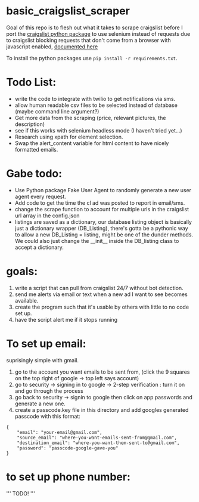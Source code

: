 # basic_craigslist_scraper

Goal of this repo is to flesh out what it takes to scrape craigslist before I port the [craigslist python package](https://github.com/juliomalegria/python-craigslist) to use selenium instead of requests due to craigslist blocking requests that don't come from a browser with javascript enabled, [documented here](https://github.com/juliomalegria/python-craigslist/issues/116)

To install the python packages use `pip install -r requirements.txt`.

# Todo List:
- write the code to integrate with twilio to get notifications via sms. 
- allow human readable csv files to be selected instead of database (maybe command line argument?)
- Get more data from the scraping (price, relevant pictures, the description)
- see if this works with selenium headless mode (I haven't tried yet...)
- Research using xpath for element selection.
- Swap the alert_content variable for html content to have nicely formatted emails.

# Gabe todo:
- Use Python package Fake User Agent to randomly generate a new user agent every request. 
- Add code to get the time the cl ad was posted to report in email/sms.
- change the scrape function to account for multiple urls in the craigslist url array in the config.json
- listings are saved as a dictionary, our database listing object is basically just a dictionary wrapper (DB_Listing), there's gotta be a pythonic way to allow a new DB_Listing = listing, might be one of the dunder methods. We could also just change the \_\_init\_\_ inside the DB_listing class to accept a dictionary.


# goals:
1. write a script that can pull from craigslist 24/7 without bot detection. 
2. send me alerts via email or text when a new ad I want to see becomes available.
3. create the program such that it's usable by others with little to no code set up. 
4. have the script alert me if it stops running

# To set up email:
suprisingly simple with gmail.
1. go to the account you want emails to be sent from, (click the 9 squares on the top right of google -> top left says account)
2. go to security -> signing in to google -> 2-step verification : turn it on and go through the process
3. go back to security -> signin to google then click on app passwords and generate a new one.
4. create a passcode.key file in this directory and add googles generated passcode with this format:
```
{
    "email": "your-email@gmail.com", 
    "source_email": "where-you-want-emails-sent-from@gmail.com", 
    "destination_email": "where-you-want-them-sent-to@gmail.com", 
    "password": "passcode-google-gave-you"
}
```

# to set up phone number: 
'''
TODO!
'''